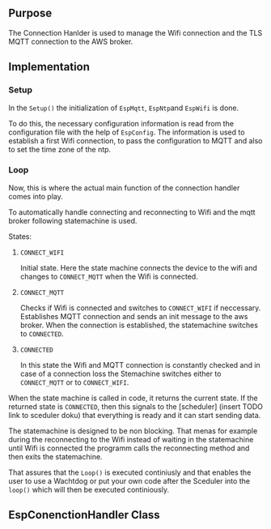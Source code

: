 ## Purpose

The Connection Hanlder is used to manage the Wifi connection and the TLS MQTT connection to the AWS broker.

## Implementation

### Setup

In the ``Setup()`` the initialization of ``EspMqtt``, ``EspNtp``and ``EspWifi`` is done.

To do this, the necessary configuration information is read from the configuration file with the help of ``EspConfig``. The information is used to establish a first Wifi connection, to pass the configuration to MQTT and also to set the time zone of the ntp.

### Loop

Now, this is where the actual main function of the connection handler comes into play.

To automatically handle connecting and reconnecting to Wifi and the mqtt broker following statemachine is used.

States:

1. ``CONNECT_WIFI``

    Initial state. Here the state machine connects the device to the wifi and changes to ``CONNECT_MQTT`` when the Wifi is connected.

2. ``CONNECT_MQTT``

    Checks if Wifi is connected and switches to ``CONNECT_WIFI`` if neccessary. Establishes MQTT connection and sends an init message to the aws broker. When the connection is established, the statemachine switches to ``CONNECTED``.

3. ``CONNECTED``

    In this state the Wifi and MQTT connection is constantly checked and in case of a connection loss the Stemachine switches either to ``CONNECT_MQTT`` or to ``CONNECT_WIFI``.

When the state machine is called in code, it returns the current state. If the returned state is ``CONNECTED``, then this signals to the [scheduler] (insert TODO link to sceduler doku) that everything is ready and it can start sending data.

The statemachine is designed to be non blocking. That menas for example during the reconnecting to the Wifi instead of waiting in the statemachine until Wifi is connected the programm calls the reconnecting method and then exits the statemachine.

That assures that the ``Loop()`` is executed continiusly and that enables the user to use a Wachtdog or put your own code after the Sceduler into the ``loop()`` which will then be executed continiously.

## EspConenctionHandler Class